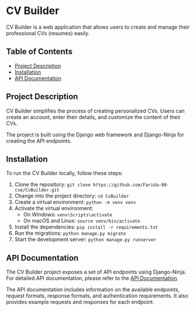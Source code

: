 # CV Builder

CV Builder is a web application that allows users to create and manage their professional CVs (resumes) easily.

## Table of Contents

- [Project Description](#project-description)
- [Installation](#installation)
- [API Documentation](#api-documentation)
## Project Description

CV Builder simplifies the process of creating personalized CVs. Users can create an account, enter their details, and customize the content of their CVs.

The project is built using the Django web framework and Django-Ninja for creating the API endpoints.

## Installation

To run the CV Builder locally, follow these steps:

1. Clone the repository: `git clone https://github.com/Farida-98-cse/CvBuilder.git`
2. Change into the project directory: `cd CvBuilder`
3. Create a virtual environment: `python -m venv venv`
4. Activate the virtual environment:
   - On Windows: `venv\Scripts\activate`
   - On macOS and Linux: `source venv/bin/activate`
5. Install the dependencies: `pip install -r requirements.txt`
6. Run the migrations: `python manage.py migrate`
7. Start the development server: `python manage.py runserver`

## API Documentation

The CV Builder project exposes a set of API endpoints using Django-Ninja.
For detailed API documentation, please refer to the [API Documentation](http://127.0.0.1/api/docs).

The API documentation includes information on the available endpoints, request formats, response formats, and authentication requirements. It also provides example requests and responses for each endpoint.


